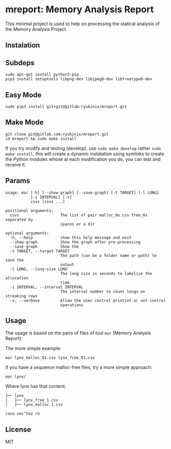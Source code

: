 # mreport: Memory Analysis Report

This minimal project is used to help on processing the statical analysis of the Memory Analysis Project

## Instalation

## Subdeps
```
sudo apt-get install python3-pip
pip3 install setuptools libpng-dev libjpeg8-dev libfreetype6-dev
``` 

## Easy Mode

```
sudo pip3 install git+git@gitlab:ryukinix/mreport.git
```

## Make Mode
```
git clone git@gitlab.com:ryukinix/mreport.git
cd mreport && sudo make install
```

If you try modify and testing (develop), use `sudo make develop` rather `sudo make install`, this will create a dynamic instalation using symlinks to create the Python modules whose at each modification you do, you can test and receive it.

## Params

```
usage: mar [-h] [--show-graph] [--save-graph] [-t TARGET] [-l LONG]
           [-i INTERVAL] [-v]
           csvs [csvs ...]

positional arguments:
  csvs                  The list of pair malloc_0x.csv free_0x separated by
                        spaces or a dir

optional arguments:
  -h, --help            show this help message and exit
  --show-graph          Show the graph after pre-processing
  --save-graph          Show the
  -t TARGET, --target TARGET
                        The path (can be a folder name or path) to save the
                        output
  -l LONG, --long-size LONG
                        The long size in seconds to labelize the allocation
                        time
  -i INTERVAL, --interval INTERVAL
                        The interval number to count longs on streaking rows
  -v, --verbose         Allow the user control printint or not control
                        operations
```



## Usage

The usage is based on the pairs of files of tool `mar` (Memory Analysis Report):

The more simple example:
```
mar lynx_malloc_01.csv lynx_free_01.csv
```

If you have a sequence malloc-free files, try a more simple approach:

```
mar lynx/
``` 

Where lynx has that content:


```
├── lynx
│   ├── lynx_free_1.csv
│   ├── lynx_malloc_1.csv

caso voc^tov ro
``` 

## License
MIT